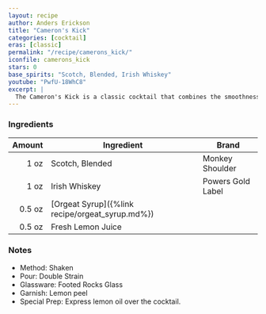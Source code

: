 ```yaml
---
layout: recipe
author: Anders Erickson
title: "Cameron's Kick"
categories: [cocktail]
eras: [classic]
permalink: "/recipe/camerons_kick/"
iconfile: camerons_kick
stars: 0
base_spirits: "Scotch, Blended, Irish Whiskey"
youtube: "PwfU-18WhC8"
excerpt: |
  The Cameron's Kick is a classic cocktail that combines the smoothness of Scotch whisky with the sweetness of Irish whiskey, lemon juice, and orgeat syrup. It is named after the famous Scottish golfer Cameron MacKenzie, who was known for his powerful kick.
---
```


### Ingredients

| Amount | Ingredient                                      | Brand             |
| -----: | ----------------------------------------------- | ----------------- |
|   1 oz | Scotch, Blended                                 | Monkey Shoulder   |
|   1 oz | Irish Whiskey                                   | Powers Gold Label |
| 0.5 oz | [Orgeat Syrup]({%link recipe/orgeat_syrup.md%}) |
| 0.5 oz | Fresh Lemon Juice                               |

### Notes

- Method: Shaken
- Pour: Double Strain
- Glassware: Footed Rocks Glass
- Garnish: Lemon peel
- Special Prep: Express lemon oil over the cocktail.
